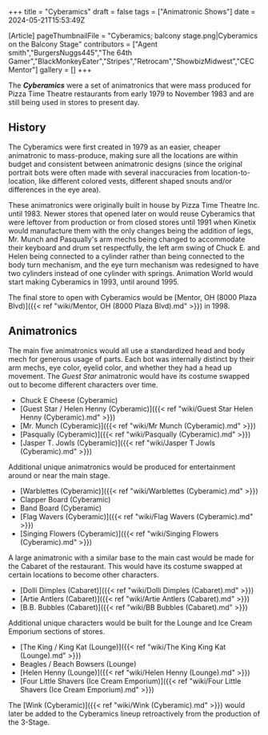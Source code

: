 +++
title = "Cyberamics"
draft = false
tags = ["Animatronic Shows"]
date = 2024-05-21T15:53:49Z

[Article]
pageThumbnailFile = "Cyberamics; balcony stage.png|Cyberamics on the Balcony Stage"
contributors = ["Agent smith","BurgersNuggs445","The 64th Gamer","BlackMonkeyEater","Stripes","Retrocam","ShowbizMidwest","CECMentor"]
gallery = []
+++


The <b><i>Cyberamics</b></i> were a set of animatronics that were mass produced for Pizza Time Theatre restaurants from early 1979 to November 1983 and are still being used in stores to present day.

<h2> History </h2>
The Cyberamics were first created in 1979 as an easier, cheaper animatronic to mass-produce, making sure all the locations are within budget and consistent between animatronic designs (since the original portrait bots were often made with several inaccuracies from location-to-location, like different colored vests, different shaped snouts and/or differences in the eye area). 

These animatronics were originally built in house by Pizza Time Theatre Inc. until 1983. Newer stores that opened later on would reuse Cyberamics that were leftover from production or from closed stores until 1991 when Kinetix would manufacture them with the only changes being the addition of legs, Mr. Munch and Pasqually's arm mechs being changed to accommodate their keyboard and drum set respectfully, the left arm swing of Chuck E. and Helen being connected to a cylinder rather than being connected to the body turn mechanism, and the eye turn mechanism was redesigned to have two cylinders instead of one cylinder with springs. Animation World would start making Cyberamics in 1993, until around 1995.

The final store to open with Cyberamics would be [Mentor, OH (8000 Plaza Blvd)]({{< ref "wiki/Mentor, OH (8000 Plaza Blvd).md" >}}) in 1998.

<h2> Animatronics </h2>
The main five animatronics would all use a standardized head and body mech for generous usage of parts. Each bot was internally distinct by their arm mechs, eye color, eyelid color, and whether they had a head up movement. The <i>Guest Star</i> animatronic would have its costume swapped out to become different characters over time.

* Chuck E Cheese (Cyberamic)
* [Guest Star / Helen Henny (Cyberamic)]({{< ref "wiki/Guest Star  Helen Henny (Cyberamic).md" >}})
* [Mr. Munch (Cyberamic)]({{< ref "wiki/Mr Munch (Cyberamic).md" >}})
* [Pasqually (Cyberamic)]({{< ref "wiki/Pasqually (Cyberamic).md" >}})
* [Jasper T. Jowls (Cyberamic)]({{< ref "wiki/Jasper T Jowls (Cyberamic).md" >}})

Additional unique animatronics would be produced for entertainment around or near the main stage.

* [Warblettes (Cyberamic)]({{< ref "wiki/Warblettes (Cyberamic).md" >}})
* Clapper Board (Cyberamic)
* Band Board (Cyberamic)
* [Flag Wavers (Cyberamic)]({{< ref "wiki/Flag Wavers (Cyberamic).md" >}})
* [Singing Flowers (Cyberamic)]({{< ref "wiki/Singing Flowers (Cyberamic).md" >}})

A large animatronic with a similar base to the main cast would be made for the Cabaret of the restaurant. This would have its costume swapped at certain locations to become other characters.

* [Dolli Dimples (Cabaret)]({{< ref "wiki/Dolli Dimples (Cabaret).md" >}})
* [Artie Antlers (Cabaret)]({{< ref "wiki/Artie Antlers (Cabaret).md" >}})
* [B.B. Bubbles (Cabaret)]({{< ref "wiki/BB Bubbles (Cabaret).md" >}})

Additional unique characters would be built for the Lounge and Ice Cream Emporium sections of stores.

* [The King / King Kat (Lounge)]({{< ref "wiki/The King  King Kat (Lounge).md" >}})
* Beagles / Beach Bowsers (Lounge)
* [Helen Henny (Lounge)]({{< ref "wiki/Helen Henny (Lounge).md" >}})
* [Four Little Shavers (Ice Cream Emporium)]({{< ref "wiki/Four Little Shavers (Ice Cream Emporium).md" >}})

The [Wink (Cyberamic)]({{< ref "wiki/Wink (Cyberamic).md" >}}) would later be added to the Cyberamics lineup retroactively from the production of the 3-Stage.